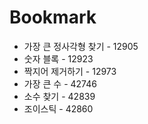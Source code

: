 # Bookmark

- 가장 큰 정사각형 찾기 - 12905
- 숫자 블록 - 12923
- 짝지어 제거하기 - 12973
- 가장 큰 수 - 42746
- 소수 찾기 - 42839
- 조이스틱 - 42860
